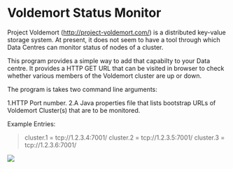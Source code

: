 Voldemort Status Monitor
=======================

Project Voldemort (http://project-voldemort.com/) is a distributed key-value storage system.
At present, it does not seem to have a tool through which Data Centres can monitor status
of nodes of a cluster.

This program provides a simple way to add that capabilty to your Data centre.
It provides a HTTP GET URL that can be visited in browser to check whether various members
of the Voldemort cluster are up or down.

The program is takes two command line arguments:

1.HTTP Port number.
2.A Java properties file that lists bootstrap URLs of Voldemort Cluster(s) that are to be monitored.

Example Entries:
> cluster.1 = tcp://1.2.3.4:7001/
> cluster.2 = tcp://1.2.3.5:7001/
> cluster.3 = tcp://1.2.3.6:7001/

<img src="voldemort-status-monitor/blob/master/sample.png" />